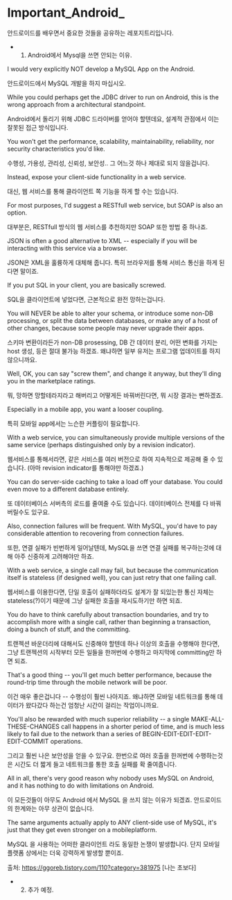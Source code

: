 # Important_Android_
안드로이드를 배우면서 중요한 것들을 공유하는 레포지트리입니다.

- 1. Android에서 Mysql을 쓰면 안되는 이유.

I would very explicitly NOT develop a MySQL App on the Android. 

안드로이드에서 MySQL 개발을 하지 마십시오.

While you could perhaps get the JDBC driver to run on Android, this is the wrong approach from a architectural standpoint.

Android에서 돌리기 위해 JDBC 드라이버를 얻어야 할텐데요, 설계적 관점에서 이는 잘못된 접근 방식입니다.

You won't get the performance, scalability, maintainability, reliability, nor security characteristics you'd like. 

수행성, 가용성, 관리성, 신뢰성, 보안성.. 그 어느것 하나 제대로 되지 않을겁니다.

Instead, expose your client-side functionality in a web service.

대신, 웹 서비스를 통해 클라이언트 쪽 기능을 하게 할 수는 있습니다.

For most purposes, I'd suggest a RESTfull web service, but SOAP is also an option.

대부분은, RESTfull 방식의 웹 서비스를 추천하지만 SOAP 또한 방법 중 하나죠.

JSON is often a good alternative to XML -- especially if you will be interacting with this service via a browser. 

JSON은 XML을 훌륭하게 대체해 줍니다. 특히 브라우저를 통해 서비스 통신을 하게 된다면 말이죠.

If you put SQL in your client, you are basically screwed.

SQL을 클라이언트에 넣었다면, 근본적으로 완전 망하는겁니다.

You will NEVER be able to alter your schema, or introduce some non-DB processing, or split the data between databases, or make any of a host of other changes, because some people may never upgrade their apps.

스키마 변환이라든가 non-DB prosessing, DB 간 데이터 분리, 어떤 변화를 가지는 host 생성, 등은 절대 불가능 하겠죠. 왜냐하면 일부 유저는 프로그램 업데이트를 하지 않으니까요.

Well, OK, you can say "screw them", and change it anyway, but they'll ding you in the marketplace ratings. 

뭐, 망하면 망할테라지라고 해버리고 어떻게든 바꿔버린다면, 뭐 시장 결과는 뻔하겠죠.

Especially in a mobile app, you want a looser coupling.

특히 모바일 app에서는 느슨한 커플링이 필요합니다.

With a web service, you can simultaneously provide multiple versions of the same service (perhaps distinguished only by a revision indicator).

웹서비스를 통해서라면, 같은 서비스를 여러 버전으로 하여 지속적으로 제공해 줄 수 있습니다. (아마 revision indicator를 통해야만 하겠죠.)

You can do server-side caching to take a load off your database. You could even move to a different database entirely. 

또 데이터베이스 서버측의 로드를 줄여줄 수도 있습니다. 데이터베이스 전체를 다 바꿔버릴수도 있구요.

Also, connection failures will be frequent. With MySQL, you'd have to pay considerable attention to recovering from connection failures.

또한, 연결 실패가 빈번하게 일어날텐데, MySQL을 쓰면 연결 실패를 복구하는것에 대해 아주 신중하게 고려해야만 하죠.

With a web service, a single call may fail, but because the communication itself is stateless (if designed well), you can just retry that one failing call. 

웹서비스를 이용한다면, 단일 호출이 실패하더라도 설계가 잘 되있는한 통신 자체는 stateless(?)이기 때문에 그냥 실패한 호출을 재시도하기만 하면 되죠.

You do have to think carefully about transaction boundaries, and try to accomplish more with a single call, rather than beginning a transaction, doing a bunch of stuff, and the committing.

트랜젝션 바운더리에 대해서도 신중해야 할텐데 하나 이상의 호출을 수행해야 한다면, 그냥 트랜젝션의 시작부터 모든 일들을 한꺼번에 수행하고 마지막에 committing만 하면 되죠.

That's a good thing -- you'll get much better performance, because the round-trip time through the mobile network will be poor.

이건 매우 좋은겁니다 -- 수행성이 훨씬 나아지죠. 왜냐하면 모바일 네트워크를 통해 데이터가 왔다갔다 하는건 엄청난 시간이 걸리는 작업이니까요.

You'll also be rewarded with much superior reliability -- a single MAKE-ALL-THESE-CHANGES call happens in a shorter period of time, and is much less likely to fail due to the network than a series of BEGIN-EDIT-EDIT-EDIT-EDIT-COMMIT operations. 

그리고 훨씬 나은 보안성을 얻을 수 있구요. 한번으로 여러 호출을 한꺼번에 수행하는것은 시간도 더 짧게 들고 네트워크를 통한 호출 실패를 확 줄여줍니다.

All in all, there's very good reason why nobody uses MySQL on Android, and it has nothing to do with limitations on Android.

이 모든것들이 아무도 Android 에서 MySQL 을 쓰지 않는 이유가 되겠죠. 안드로이드의 한계와는 아무 상관이 없습니다.

The same arguments actually apply to ANY client-side use of MySQL, it's just that they get even stronger on a mobileplatform.

MySQL 을 사용하는 어떠한 클라이언트 라도 동일한 논쟁이 발생합니다. 단지 모바일 플랫폼 상에서는 더욱 강력하게 발생할 뿐이죠.

출처: https://ggoreb.tistory.com/110?category=381975 [나는 초보다]


- 2. 추가 예정.










